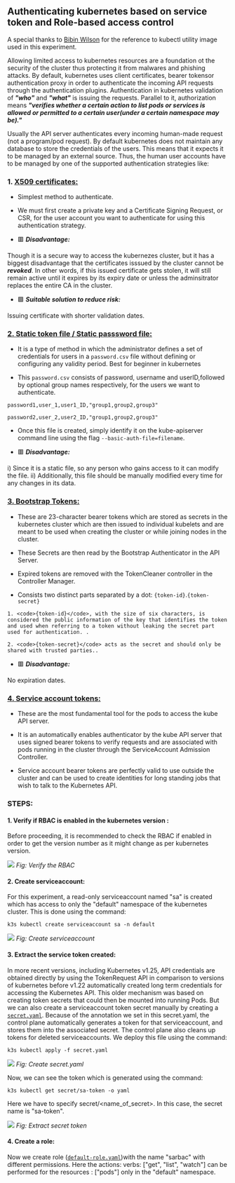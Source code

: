 ## Authenticating kubernetes based on service token and Role-based access control

A special thanks to <a href="https://hub.docker.com/r/bibinwilson/docker-kubectl">Bibin Wilson</a> for the reference to kubectl utility image used in this experiment.

Allowing limited access to kubernetes resources are a foundation ot the security of the cluster thus protecting it from malwares and phishing attacks. By default, kubernetes uses client certificates, bearer tokensor authentication proxy in order to authenticate the incoming API requests through the authentication plugins. Authentication in kubernetes validation of ***"who"*** and ***"what"*** is issuing the requests. Parallel to it, authorization means ***"verifies whether a certain action to list pods or services is allowed or permitted to a certain user(under a certain namespace may be)."***

Usually the API server authenticates every incoming human-made request (not a program/pod request). By default kubernetes does not maintain any database to store the credentials of the users. This means that it expects it to be managed by an external source. Thus, the human user accounts have to be managed by one of the supported authentication strategies like:


### 1.  <ins>X509 certificates:</ins>

* Simplest method to authenticate.

* We must first create a private key and a Certificate Signing Request, or CSR, for the user account you want to authenticate for using this authentication strategy.

* 🟥 ***Disadvantage:***
 
Though it is a secure way to access the kubernezes cluster, but it has a biggest disadvantage that the certificates isssued by the cluster cannot be ***revoked***. In other words, if this issued certificate gets stolen, it will still remain active until it expires by its expiry date or unless the adminsitrator replaces the entire CA in the cluster.

* 🟩 ***Suitable solution to reduce risk:***

Issuing certificate with shorter validation dates.



### <ins>2. Static token file / Static passsword file:</ins>

* It is a type of method in which the administrator defines a set of credentials for users in a <code>password.csv</code> file without defining or configuring any validity period. Best for beginner in kubernetes

* This <code>password.csv</code> consists of password, username and userID,followed by optional group names respectively, for the users we want to authenticate.

```
password1,user_1,user1_ID,"group1,group2,group3"

password2,user_2,user2_ID,"group1,group2,group3"
```

* Once this file is created, simply identify it on the kube-apiserver command line using the flag <code>--basic-auth-file=filename</code>.

* 🟥 ***Disadvantage:***

i) Since it is a static file, so any person who gains access to it can modify the file.
ii) Additionally, this file should be manually modified every time for any changes in its data.



### <ins>3. Bootstrap Tokens:</ins>

* These are 23-character bearer tokens which are stored as secrets in the kubernetes cluster which are then issued to individual kubelets and are meant to be used when creating the cluster or while joining nodes in the cluster.

* These Secrets are then read by the Bootstrap Authenticator in the API Server. 

* Expired tokens are removed with the TokenCleaner controller in the Controller Manager. 

* Consists two distinct parts separated by a dot: <code>{token-id}</code>.<code>{token-secret}</code>


```
1. <code>{token-id}</code>, with the size of six characters, is considered the public information of the key that identifies the token and used when referring to a token without leaking the secret part used for authentication. . 

2. <code>{token-secret}</code> acts as the secret and should only be shared with trusted parties..
```

* 🟥 ***Disadvantage:***

No expiration dates.


### <ins>4. Service account tokens:</ins>

* These are the most fundamental tool for the pods to access the kube API server.

* It is an automatically enables authenticator by the kube API server  that uses signed bearer tokens to verify requests and are associated with pods running in the cluster through the ServiceAccount Admission Controller.

* Service account bearer tokens are perfectly valid to use outside the cluster and can be used to create identities for long standing jobs that wish to talk to the Kubernetes API.


### STEPS:

#### 1. Verify if RBAC is enabled in the kubernetes version :

Before proceeding, it is recommended to check the RBAC if enabled in order to get the version number as it might change as per kubernetes version.

<img src="https://github.com/dikshita-git/Research-Project/blob/main/Demo/authentication-authorization/svcacc-rbac/images/check_rbac_enabled_new.png">
<i>Fig: Verify the RBAC </i>


#### 2. Create serviceaccount:

For this experiment, a read-only serviceaccount named "sa" is created which has access to only the "default" namespace of the kubernetes cluster. This is done using the command:

```
k3s kubectl create serviceaccount sa -n default
```

<img src="https://github.com/dikshita-git/Research-Project/blob/main/Demo/authentication-authorization/svcacc-rbac/images/2.png">
<i>Fig: Create serviceaccount</i>


#### 3. Extract the service token created:

In more recent versions, including Kubernetes v1.25, API credentials are obtained directly by using the TokenRequest API in comparison to versions of kubernetes before v1.22 automatically created long term credentials for accessing the Kubernetes API. This older mechanism was based on creating token secrets that could then be mounted into running Pods. But we can also create a serviceaccount token secret manually by creating a <code><a href="https://github.com/dikshita-git/Research-Project/blob/main/Demo/authentication-authorization/svcacc-rbac/secret.yaml">secret.yaml</a></code>.
Because of the annotation we set in this secret.yaml, the control plane automatically generates a token for that serviceaccount, and stores them into the associated secret. The control plane also cleans up tokens for deleted serviceaccounts.
We deploy this file using the command:

```
k3s kubectl apply -f secret.yaml
```

<img src="https://github.com/dikshita-git/Research-Project/blob/main/Demo/authentication-authorization/svcacc-rbac/images/3.png">
<i>Fig: Create secret.yaml</i>


Now, we can see the token which is generated using the command:

```
k3s kubectl get secret/sa-token -o yaml
```

Here we have to specify secret/<name_of_secret>. In this case, the secret name is "sa-token".

<img src="https://github.com/dikshita-git/Research-Project/blob/main/Demo/authentication-authorization/svcacc-rbac/images/4_secret-token.png">
<i>Fig: Extract secret token</i>


#### 4. Create a role:

Now we create role (<code><a href="https://github.com/dikshita-git/Research-Project/blob/main/Demo/authentication-authorization/svcacc-rbac/default-role.yaml">default-role.yaml</a></code>)with the name "sarbac" with different permissions. Here the actions: verbs: ["get", "list", "watch"] can be performed for the resources : ["pods"] only in the "default" namespace.
